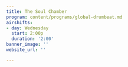 ```yaml
---
title: The Soul Chamber
program: content/programs/global-drumbeat.md
airshifts:
- day: Wednesday
  start: 2:00p
  duration: '2:00'
banner_image: ''
website_url: ''

---
```


